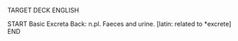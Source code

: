 TARGET DECK
ENGLISH

START
Basic
Excreta
Back: n.pl. Faeces and urine. [latin: related to *excrete]
END
